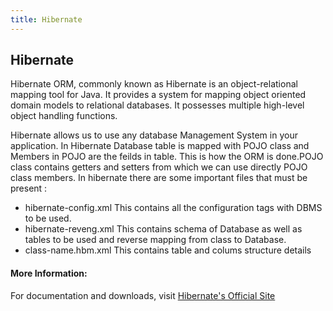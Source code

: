 ```yaml
---
title: Hibernate
---
```

## Hibernate
Hibernate ORM, commonly known as Hibernate is an object-relational mapping tool for Java. It provides a system for mapping object oriented domain models to relational databases. It possesses multiple high-level object handling functions.

Hibernate allows us to use any database Management System in your application. In Hibernate Database table is mapped with POJO class and Members in POJO are the feilds in table. This is how the ORM is done.POJO class contains getters and setters from which we can use directly POJO class members.
In hibernate there are some important files that must be present :
* hibernate-config.xml
    This contains all the configuration tags with DBMS to be used.
* hibernate-reveng.xml
    This contains schema of Database as well as tables to be used and reverse mapping from class to Database.
* class-name.hbm.xml
    This contains table and colums structure details

#### More Information:
For documentation and downloads, visit [Hibernate's Official Site](https://hibernate.org)
